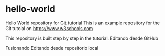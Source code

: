 # hello-world
Hello World repository for Git tutorial
This is an example repository for the Git tutoial on https://www.w3schools.com

This repository is built step by step in the tutorial.
Editando desde GitHub

Fusionando
Editando desde repositorio local